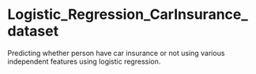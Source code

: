 # Logistic_Regression_CarInsurance_dataset
Predicting whether person have car insurance or not using various independent features using logistic regression.
